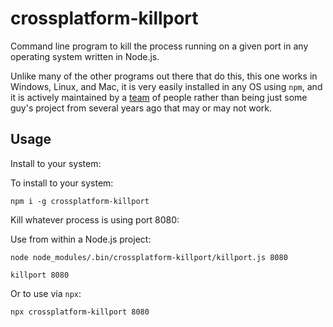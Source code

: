 # crossplatform-killport

Command line program to kill the process running on a given port in any operating system written in Node.js.

Unlike many of the other programs out there that do this, this one works in Windows, Linux, and Mac, it is very easily installed in any OS using `npm`, and it is actively maintained by a [team](https://github.com/orgs/rooseveltframework/people) of people rather than being just some guy's project from several years ago that may or may not work.

## Usage

Install to your system:

To install to your system:

```
npm i -g crossplatform-killport
```

Kill whatever process is using port 8080:

Use from within a Node.js project:

```
node node_modules/.bin/crossplatform-killport/killport.js 8080
```



```
killport 8080
```

Or to use via `npx`:

```
npx crossplatform-killport 8080
```
